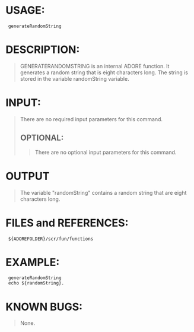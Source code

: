 # USAGE: #
```
 generateRandomString
```
# DESCRIPTION: #
> GENERATERANDOMSTRING is an internal ADORE function. It generates a random
string that is eight characters long. The string is stored in the variable
randomString variable.
# INPUT: #
> There are no required input parameters for this command.
> ## OPTIONAL: ##
> > There are no optional input parameters for this command.
# OUTPUT #

> The variable "randomString" contains a random string that are eight
characters long.
# FILES and REFERENCES: #
```
 ${ADOREFOLDER}/scr/fun/functions
```
# EXAMPLE: #
```
 generateRandomString
 echo ${randomString}.
```
# KNOWN BUGS: #
> None.